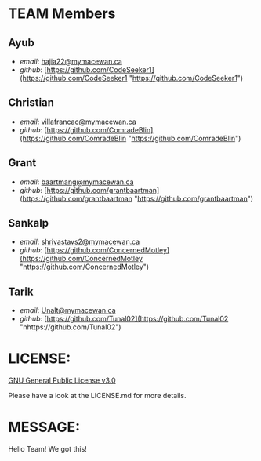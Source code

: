 # TEAM Members
## Ayub
- _email_: hajia22@mymacewan.ca
- _github_: [https://github.com/CodeSeeker1](https://github.com/CodeSeeker1 "https://github.com/CodeSeeker1")

## Christian 
- _email_: villafrancac@mymacewan.ca
- _github_: [https://github.com/ComradeBlin](https://github.com/ComradeBlin "https://github.com/ComradeBlin")

## Grant
- _email_: baartmang@mymacewan.ca
- _github_: [https://github.com/grantbaartman](https://github.com/grantbaartman "https://github.com/grantbaartman")

## Sankalp
- _email_: shrivastavs2@mymacewan.ca
- _github_: [https://github.com/ConcernedMotley](https://github.com/ConcernedMotley "https://github.com/ConcernedMotley")

## Tarik
- _email_: Unalt@mymacewan.ca
- _github_: [https://github.com/Tunal02](https://github.com/Tunal02 "hhttps://github.com/Tunal02")

# LICENSE:
[GNU General Public License v3.0](https://choosealicense.com/licenses/gpl-3.0/)

Please have a look at the LICENSE.md for more details.

# MESSAGE:
Hello Team! We got this!
